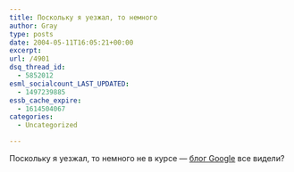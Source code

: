 ```yaml
---
title: Поскольку я уезжал, то немного
author: Gray
type: posts
date: 2004-05-11T16:05:21+00:00
excerpt:
url: /4901
dsq_thread_id:
  - 5852012
esml_socialcount_LAST_UPDATED:
  - 1497239885
essb_cache_expire:
  - 1614504067
categories:
  - Uncategorized

---
```








Поскольку я уезжал, то немного не в курсе &#8212; <a href="http://www.google.com/googleblog/" target="_blank">блог Google</a> все видели?
